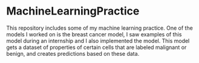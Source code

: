 # MachineLearningPractice
This repository includes some of my machine learning practice.
One of the models I worked on is the breast cancer model, I saw examples of this model during an internship and I also implemented the model.
This model gets a dataset of properties of certain cells that are labeled malignant or benign, and creates predictions based on these data.
